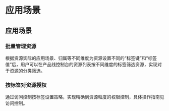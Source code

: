 # 应用场景

## 应用场景

### 批量管理资源
根据资源实际的应用场景、归属等不同维度为资源设置不同的“标签键”和“标签值”后，用户可以在产品线控制台的资源列表按不同维度的标签筛选资源，实现对于资源的分类筛选。

### 按标签对资源授权
通过访问控制按标签设置策略，实现精确到资源粒度的权限控制，具体操作指南见访问控制。
